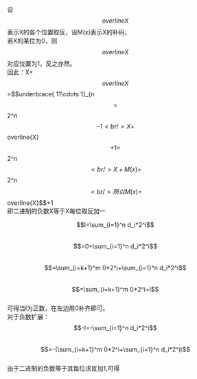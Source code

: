 设$$overline{X}$$表示X的各个位置取反，设M(x)表示X的补码，<br/>
若X的某位为0，则$$overline{X}$$对应位置为1，反之亦然。<br/>
因此：X+$$overline{X}$$=$$underbrace{ 11\cdots 1}_{n$$=$$2^n$$-1<br/>
X+$$overline{X}$$+1=$$2^n$$<br/>
X+M(x)=$$2^n$$<br/>
所以M(x)=$$overline{X}$$+1<br/>
即二进制的负数X等于X每位取反加一<br/>





$$I=\sum_{i=1}^n d_i*2^i$$<br/>
$$=0+\sum_{i=1}^n d_i*2^i$$<br/>
$$=\sum_{i=k+1}^m 0*2^i+\sum_{i=1}^n d_i*2^i$$<br/>
$$=\sum_{i=k+1}^m 0*2^i+I$$<br/>
可得当I为正数，在左边用0补齐即可。<br/>
对于负数扩展：<br/>
$$-I=-\sum_{i=1}^n d_i*2^i$$<br/>
$$=-(\sum_{i=k+1}^m 0*2^i+\sum_{i=1}^n d_i*2^i)$$<br/>
由于二进制的负数等于其每位求反加1,可得<br/>